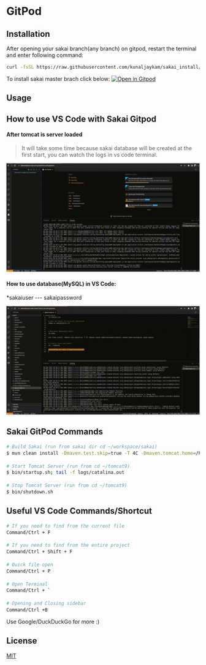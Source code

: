# GitPod


## Installation

After opening your sakai branch(any branch) on gitpod, restart the terminal and enter following command:
```bash
curl -fsSL https://raw.githubusercontent.com/kunaljaykam/sakai_install/main/GitPod/gitpod_install.sh | sh
```
To install sakai master brach click below:
[![Open in Gitpod](https://gitpod.io/button/open-in-gitpod.svg)](https://gitpod.io/#https://github.com/Sakai-Codespace/sakai)



## Usage


## How to use VS Code with Sakai Gitpod

#### After tomcat is server loaded
> It will take some time because sakai database will be created at the first start, you can watch the logs in vs code terminal.





![App Screenshot](https://github.com/kunaljaykam/kj-sakai/blob/main/Screencast%20from%2010-05-22%2001%2049%2014%20AM%20IST(1).gif?raw=true)


#### How to use database(MySQL) in VS Code:
*sakaiuser  --- sakaipassword

![App Screenshot](https://github.com/kunaljaykam/kj-sakai/raw/main/Screencast%20from%2010-05-22%2002%2021%2007%20AM%20IST.gif)






## Sakai GitPod Commands


```bash
# Build Sakai (run from sakai dir cd ~/workspace/sakai)
$ mvn clean install -Dmaven.test.skip=true -T 4C -Dmaven.tomcat.home=/home/gitpod/tomcat9 -Dsakai.home=/home/gitpod/ sakai:deploy

# Start Tomcat Server (run from cd ~/tomcat9)
$ bin/startup.sh; tail -f logs/catalina.out

# Stop Tomcat Server (run from cd ~/tomcat9)
$ bin/shutdown.sh

```

## Useful VS Code Commands/Shortcut
```bash
# If you need to find from the current file
Command/Ctrl + F

# If you need to find from the entire project
Command/Ctrl + Shift + F

# Quick file open
Command/Ctrl + P

# Open Terminal
Command/Ctrl + `

# Opening and Closing sidebar
Command/Ctrl +B
```
Use Google/DuckDuckGo for more :)

## License
[MIT](https://choosealicense.com/licenses/mit/)